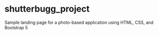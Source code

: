 # shutterbugg_project
Sample landing page for a photo-based application using HTML, CSS, and Bootstrap 5
